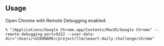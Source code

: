 ## Usage
Open Chrome with Remote Debugging enabled:
```
% "/Applications/Google Chrome.app/Contents/MacOS/Google Chrome" --remote-debugging-port=9222 --user-data-dir="/Users/<USERNAME>/project/llm/seaart-daily-challenge/chrome"
```